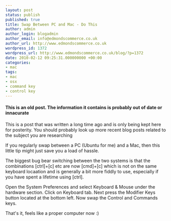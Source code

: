```yaml
---
layout: post
status: publish
published: true
title: Swap Between PC and Mac - Do This
author: admin
author_login: blogadmin
author_email: info@edmondscommerce.co.uk
author_url: http://www.edmondscommerce.co.uk
wordpress_id: 1372
wordpress_url: http://www.edmondscommerce.co.uk/blog/?p=1372
date: 2010-02-12 09:25:31.000000000 +00:00
categories:
- mac
tags:
- mac
- osx
- command key
- control key
---
```

<div class="oldpost"><h4>This is an old post. The information it contains is probably out of date or innacurate</h4>
<p>
This is a post that was written a long time ago and is only being kept here for posterity.
You should probably look up more recent blog posts related to the subject you are researching
</p>
</div>
If you regularly swap between a PC (Ubuntu for me) and a Mac, then this little tip might just save you a load of hassle.

The biggest bug bear switching between the two systems is that the combinations [ctrl]+[c] etc are now [cmd]+[c] which is not on the same keyboard locaation and is generally a bit more fiddly to use, especially if you have spent a lifetime using [ctrl].

Open the System Preferences and select Keyboard & Mouse under the hardware section. Click on Keyboard tab. Next press the Modifier Keys button located at the bottom left. Now swap the Control and Commands keys. 

That's it, feels like a proper computer now :)
